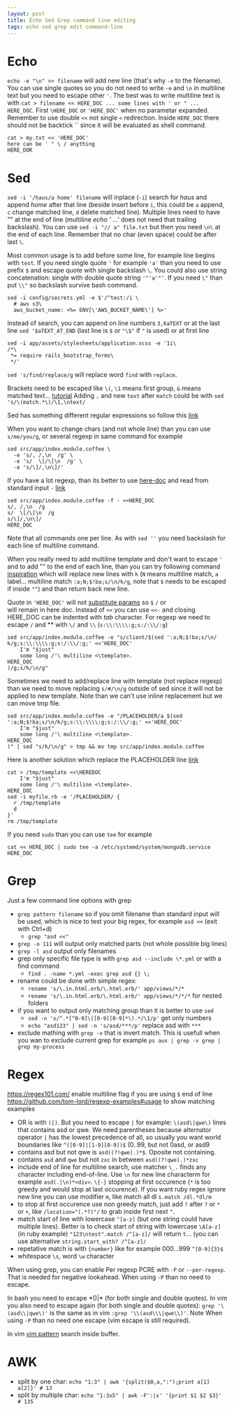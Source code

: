 ```yaml
---
layout: post
title: Echo Sed Grep command line editing
tags: echo sed grep edit command-line
---
```


# Echo

`echo -e "\n" >> filename` will add new line (that's why `-e` to the
filename). You can use single quotes so you do not need to write `-e` and `\n`
in multiline text but you need to escape other `'`. The best was to write
multiline text is with `cat > filename << HERE_DOC ... some lines with ' or "
...  HERE_DOC`. First `\HERE_DOC` or `'HERE_DOC'` when no parametar expanded.
Remember to use double `<<` not single `<` redirection. Inside `HERE_DOC` there
should not be backtick  \`\` since it will be evaluated as shell command.

~~~
cat > my.txt << 'HERE_DOC'
here can be ' " \ / anything
HERE_DOR
~~~

# Sed

`sed -i '/haus/a home' filename` will inplace (`-i`) search for *haus* and
append *home* after that line (beside insert before `i`, this could be `a`
append, `c` change matched line, `d` delete matched line). Multiple lines need
to have "\" at the end of line (multiline *echo ' ...'* does not need that
trailing backslash). You can use `sed -i "// a" file.txt` but then you need
`\n\` at the end of each line.  Remember that no char (even space) could be
after last `\`.

Most common usage is to add before some line, for example line begins with
`test`. If you need single quote `'` for example `'a'` than you need to use
prefix `$` and escape quote with single backslash ` \ `. You could also use
string concatenation: single with double quote string `'"'a'"'`.
If you need `\"` than put `\\"` so backslash survive bash command.

~~~
sed -i config/secrets.yml -e $'/^test:/i \
  # aws s3\
  aws_bucket_name: <%= ENV[\'AWS_BUCKET_NAME\'] %>'
~~~

Instead of search, you can append on line numbers `3,6aTEXT` or at the last line
`sed '$aTEXT_AT_END` (last line is `$` or `"\$"` if `"` is used) or at first
line

~~~
sed -i app/assets/stylesheets/application.scss -e '1i\
/*\
 *= require rails_bootstrap_forms\
 */'
~~~

`sed 's/find/replace/g` will replace word `find` with `replace`.

Brackets need to be escaped like `\(`, `\1` means first group, `&` means matched
text...
[tutorial](http://www.thegeekstuff.com/2009/10/unix-sed-tutorial-advanced-sed-substitution-examples/)
Adding `,` and new `text` after `match` could be with `sed
's/\(match.*\)/\1,\ntext/`

Sed has something different regular expressions so follow this [link](http://www.gnu.org/software/sed/manual/html_node/Regular-Expressions.html)

When you want to change chars (and not whole line) than you can use `s/me/you/g`, or several regexp in same command for example

~~~
sed src/app/index.module.coffee \
  -e 's/, /,\n  /g' \
  -e 's/  \[/\[\n  /g' \
  -e 's/\]/,\n\]/'
~~~


If you have a lot regexp, than its better to use [here-doc](http://tldp.org/LDP/abs/html/here-docs.html)
and read from standard input `-` [link](https://unix.stackexchange.com/questions/45591/using-a-here-doc-for-sed-and-a-file/45592#45592?newreg=39c715cb752f44a9bba9b3f3f74f2015)

~~~
sed src/app/index.module.coffee -f - <<HERE_DOC
s/, /,\n  /g
s/  \[/\[\n  /g
s/\]/,\n\]/
HERE_DOC
~~~

Note that all commands one per line. As with `sed ''` you need backslash for each line of multiline command.

 When you really need to add multiline template
and don't want to escape `'` and to add "\" to the end of each line, than you
can try following command [inspiration](https://stackoverflow.com/questions/26770426/use-sed-in-bash-to-replace-string-with-heredoc/26770678#26770678)
which will replace new lines with `ћ` (`N` means multiline match, `a` label... multiline match `:a;N;$!ba;s/\n/ћ/g`, note that `$` needs to be escaped if inside `""`) and than return back new line.

Quote in `'HERE_DOC'` will not [substitute
params](http://tldp.org/LDP/abs/html/here-docs.html#EX71C) so `$` `/` or \
will remain in here doc. Instead of `<<` you can use `<<-` and closing HERE_DOC
can be indented with *tab* character.  For regexp we need to escape `/` and *\*
with `\/` and `\\` (`s:\\:\\\\:g;s:/:\\/:g`)

~~~
sed src/app/index.module.coffee -e "s/client/$(sed ':a;N;$!ba;s/\n/ћ/g;s:\\:\\\\:g;s:/:\\/:g;' <<'HERE_DOC'
    I'm "$just"
    some long /'\ multiline <\template>.
HERE_DOC
)/g;s/ћ/\n/g"
~~~

Sometimes we need to add/replace line with template (not replace regexp)
than we need to move replacing `s/#/\n/g` outside of sed since it will
not be applied to new template.
Note than we can't use inline replacement but we can move tmp file.

~~~
sed src/app/index.module.coffee -e "/PLACEHOLDER/a $(sed ':a;N;$!ba;s/\n/ћ/g;s:\\:\\\\:g;s:/:\\/:g;' <<'HERE_DOC'
    I'm "$just"
    some long /'\ multiline <\template>.
HERE_DOC
)" | sed "s/ћ/\n/g" > tmp && mv tmp src/app/index.module.coffee
~~~

Here is another solution which replace the PLACEHOLDER line
[link](https://stackoverflow.com/questions/26770426/use-sed-in-bash-to-replace-string-with-heredoc/26770678#26770678)

~~~
cat > /tmp/template <<\HEREDOC
    I'm "$just"
    some long /'\ multiline <\template>.
HERE_DOC
sed -i myfile.rb -e '/PLACEHOLDER/ {
  r /tmp/template
  d
}'
rm /tmp/template
~~~

If you need `sudo` than you can use `tee` for example

~~~
cat << HERE_DOC | sudo tee -a /etc/systemd/system/mongodb.service
HERE_DOC
~~~

# Grep

Just a few command line options with grep

* `grep pattern filename` so if you omit filename than standard input will be
  used, which is nice to test your big regex, for example `asd <<` (exit with
  Ctrl+d)
  * `grep "asd <<"`
* `grep -o 111` will output only matched parts (not whole possible big lines)
* `grep -l asd` output only filenames
* grep only specific file type is with `grep asd --include \*.yml` or with a
  find command
  * `find . -name *.yml -exec grep asd {} \;`
* rename could be done with simple regex:
  * `rename 's/\.in.html.erb/\.html.erb/' app/views/*/*`
  * `rename 's/\.in.html.erb/\.html.erb/' app/views/*/*/*` for nested folders
* if you want to output only matching group than it is better to use `sed`
  * `sed -n 's/^.*[^0-9]\([0-9][0-9]*\).*/\1/p'` get only numbers
  * `echo "asd123" | sed -n 's/asd/***/p'` replace asd with `***`
* exclude mathing with `grep -v` that is invert match. This is usefull when you
  wan to exclude current grep for example `ps aux | grep -v grep | grep
  my-process`

# Regex

<https://regex101.com/> enable multiline flag if you are using `$` end of line
<https://github.com/tom-lord/regexp-examples#usage> to show matching examples

* OR is with `(|)`. But you need to escape `|` for example: `\(asd\|qwe\)` lines
that contains asd or qwe. We need parentheses because alternator
operator `|` has the lowest precedence of all, so usually you want world
boundaries like `^([0-9]|[1-9][0-9])$` (0..99, but not 0asd, or asd9
* contains asd but not qwe is `asd((?!qwe).)*$`. Oposite not containing.
* contains `asd` and `qwe` but not `zxc` in between `asd((?!qwe).)*zxc`
* include end of line for multiline search, use matcher `\_.` finds any
character including end-of-line. Use `\n` for new
line characterm for example `asd(.|\n)*<div>`. `\{-}` stopping at first occurence (`*` is too greedy and would
stop at last occurence). If you want ruby regex ignore new line you can use
modifier `m`, like match all dl `s.match /dl.*dl/m`
* to stop at first occurence use non greedy match, just add `?` after `?` or `*`
  or `+`, like `/location="(.*?)"/` to grab inside first next `"`.
* match start of line with lowercase `^[a-z]` (but one string could have
multiple lines). Better is to check start of string with lowercase `\A[a-z]` (in
ruby example) `"123\ntest".match /^[a-z]/` will return `t`... (you can use
alternative `string.start_with? /^[a-z]/`
* repetative match is with `{number}` like for example 000...999 `^[0-9]{3}$`
* whitespace `\s`, word `\w` character

When using grep, you can enable Per regexp PCRE with `-P` or `--per-regexp`.
That is needed for negative lookahead.
When using `-P` than no need to escape.

In bash you need to escape *()|\* (for both single and double quotes).
In vim you also need to escape again (for both single and double quotes):
`grep '\(asd\\|qwe\)'` is the same as in vim `:grep '\\(asd\\\|qwe\\)'`. Note
When using `-P` than no need one escape (vim escape is still required).

In vim [vim pattern](http://vimdoc.sourceforge.net/htmldoc/pattern.html) search
inside buffer.


# AWK

* split by one char: `echo "1:3" | awk '{split($0,a,":");print a[1] a[2]}' # 13`
* split by multiple char: `echo "1:3x5" | awk -F':|x' '{print $1 $2 $3}' # 135`
